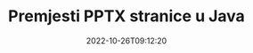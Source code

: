 ---
############################# Static ############################
layout: "auto-gen-merger"
date: 2022-10-26T09:12:20
draft: false
otherformats: vdx vsdm vsdx vssm vssx vstm vstx vsx vtx xlam xls xlsb xlsm xlsx xlt xltm

############################# Head ############################
head_title: "Premjesti PPTX stranice u Java"
head_description: "Premjestite stranice unutar PPTX dokumenta u Java na bilo koje mjesto pomoću API-ja za spajanje dokumenata."

############################# Header ############################
title: "Premjesti PPTX stranice u Java"
description: "Premjesti PPTX stranice s nekoliko redaka Java koda."
bg_image: "https://cms.admin.containerize.com/templates/aspose/App_Themes/V3/images/bg/header1.png"
bg_overlay: false
button:
    enable: true
    icon: "fas fa-arrow-down"
    label: "Preuzmite besplatnu probnu verziju"
    link: "https://downloads.groupdocs.com/merger/java"

############################# SubMenu ############################
submenu:
    enable: true

    left:
        img_alt: "GroupDocs.Merger for Java"
        image: "https://cms.admin.containerize.com/templates/groupdocs/images/product-logos/90x90-noborder/groupdocs-merger-java.png"
        product: "GroupDocs.Merger"
        platform: "Java"

    middle:
        button:

            # button loop
            - link: "https://apireference.groupdocs.com/merger/java"
              text: "API Referenca"

            # button loop
            - link: "https://github.com/groupdocs-merger"
              text: "Primjeri koda"

            # button loop
            - link: "https://products.groupdocs.app/merger/family"
              text: "Demo snimke uživo"

            # button loop
            - link: "https://purchase.groupdocs.com/pricing/merger/java"
              text: "Cijene"

    right:
        link_download: "https://downloads.groupdocs.com/merger"
        link_learn: "https://docs.groupdocs.com/merger/java"
        link_buy: "https://purchase.groupdocs.com"

############################# About ############################
about:
    enable: true
    title: "O GroupDocs.Merger for Java API-ju"
    content: |
        [GroupDocs.Merger for Java](/hr/merger/java/) nudi jednostavno rješenje za sigurno spajanje i dijeljenje između širokog raspona formata dokumenata uključujući PDF, Microsoft Office (Word, Excel, PowerPoint , OneNote), OpenDocument, HTML, slike i mnoge druge unutar Java aplikacija. Dodavanjem samo nekoliko redaka koda izvedite nekoliko operacija dokumenta kao što su premještanje, uklanjanje, rotacija, zamjena, izdvajanje ili promjena orijentacije stranica unutar dokumenata. API za spajanje dokumenata također podržava pregled stranica dokumenta kao slike za analizu strukture dokumenta, oblikovanja i sadržaja na stranici.
        
        GroupDocs.Merger API pravi je izbor za korporativna rješenja koja trebaju značajke premještanja stranica datoteka. Ovi API-ji dobro su podržani na svim glavnim operativnim sustavima i platformama uključujući J2SE 7.0 (1.7), J2SE 8.0 (1.8), Java 10.

############################# Steps ############################
steps:
    enable: true
    title_left: "Premjesti PPTX stranice datoteke u Java"
    content_left: |
        [GroupDocs.Merger for Java](/hr/merger/java/) olakšava Java programerima premještanje stranica unutar PPTX datoteke implementacijom nekoliko jednostavnih koraka .
        
        * Inicijalizirajte **MoveOptions** da odredite trenutni i novi broj stranica.
        * Stvorite novu instancu **Merger** i proslijedite putanju izvornog dokumenta kao parametar konstruktora.
        * Pozovite **movePage** i proslijedite objekt **MoveOptions**.
        * Pozovite **Save** i odredite put datoteke za spremanje rezultirajućeg dokumenta.

    title_right: "Zahtjevi sustava"
    content_right: |
        GroupDocs.Merger for Java API-ji podržani su na svim glavnim platformama i operativnim sustavima. Prije izvršavanja koda u nastavku, provjerite imate li sljedeće preduvjete instalirane na vašem sustavu.

        * Operativni sustavi: Microsoft Windows, Linux, MacOS
        * Razvojna okruženja: NetBeans, IntelliJ IDEA, Eclipse
        * Okviri: J2SE 7.0 (1.7), J2SE 8.0 (1.8), Java 10
        * Preuzmite najnoviju verziju GroupDocs.Merger for Java s [Maven](https://repository.groupdocs.com/webapp/#/artifacts/browse/tree/General/repo/com/groupdocs/groupdocs-merger)
         
    code: |
     {{% merger/additional-styles %}}
     {{< merger/code-merger title="Kako premjestiti PPTX stranice datoteke koristeći Java primjer koda">}}

        ```java    
        // Premjesti PPTX stranice datoteke pomoću API-ja GroupDocs.Merger
        int pageNumber = 6;
        int newPageNumber = 1;

        // Inicijalizirajte klasu MoveOptions da odredite trenutni i novi broj stranica
        MoveOptions moveOptions = new MoveOptions(pageNumber, newPageNumber);

        // Instancirajte spajanje s ulaznim PPTX dokumentom
        Merger merger = new Merger("input.pptx");

        // Pozovite metodu movePage i proslijedite joj objekt MoveOptions
        merger.movePage(moveOptions);
    
        // Pozovite metodu spremanja i proslijedite željenu stazu datoteke za spremanje izlaznog dokumenta
        merger.save("output.pptx");
        ```
     {{< /merger/code-merger >}}

############################# Demos ############################
demos:
    enable: true
    title: "Demonstracije uživo - premjesti PPTX stranice na mrežu"
    content: |
       Premjestite PPTX stranice datoteke upravo sada posjetom [GroupDocs.Merger Live Demos](https://products.groupdocs.app/splitter/move-pages/pptx) web stranice.
       Demo uživo ima sljedeće prednosti.
        
############################# About Formats ############################
about_formats:
    enable: true

############################# More Formats ############################
more_formats:
    enable: true
    title: "Premjestite stranice drugih formata dokumenata"
    content: |
        Java dokumentira API za spajanje i dijeljenje za formate datoteka i slike. Premjestite neke od popularnih formata datoteka kako je navedeno u nastavku.

############################# Back to top ###############################
back_to_top:
    enable: true
---
